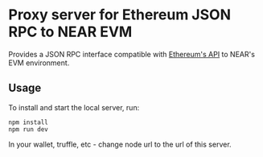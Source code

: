 # Proxy server for Ethereum JSON RPC to NEAR EVM

Provides a JSON RPC interface compatible with [Ethereum's API](https://eth.wiki/json-rpc/API) to NEAR's EVM environment.

## Usage

To install and start the local server, run:
```
npm install
npm run dev
```

In your wallet, truffle, etc - change node url to the url of this server.

